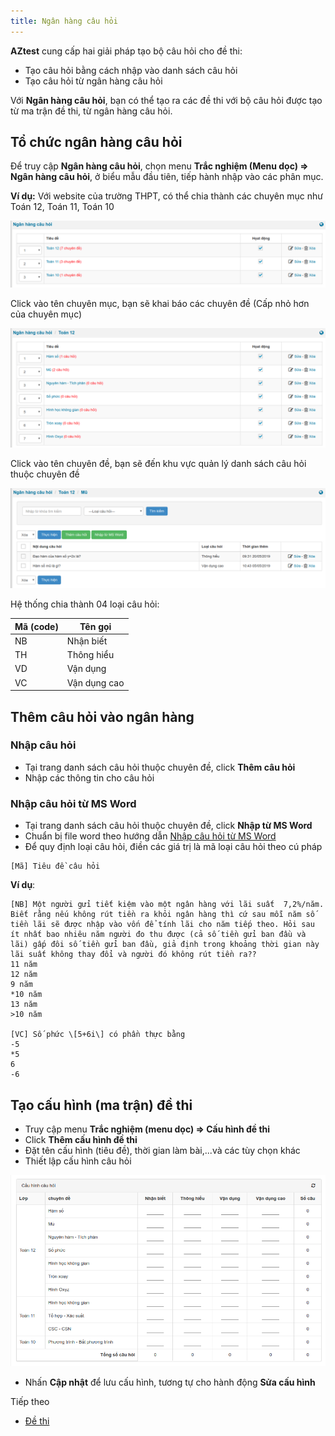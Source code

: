 ```yaml
---
title: Ngân hàng câu hỏi
---
```


**AZtest** cung cấp hai giải pháp tạo bộ câu hỏi cho đề thi:

- Tạo câu hỏi bằng cách nhập vào danh sách câu hỏi
- Tạo câu hỏi từ ngân hàng câu hỏi

Với **Ngân hàng câu hỏi**, bạn có thể tạo ra các đề thi với bộ câu hỏi được tạo từ ma trận đề thi, từ ngân hàng câu hỏi.

## Tổ chức ngân hàng câu hỏi

Để truy cập **Ngân hàng câu hỏi**, chọn menu **Trắc nghiệm (Menu dọc) => Ngân hàng câu hỏi**, ở biểu mẫu đầu tiên, tiếp hành nhập vào các phân mục. 

**Ví dụ:** Với website của trường THPT, có thể chia thành các chuyên mục như Toán 12, Toán 11, Toán 10

![](./images/test/ngan-hang-cau-hoi-chuyen-muc.png)

Click vào tên chuyên mục, bạn sẽ khai báo các chuyên đề (Cấp nhỏ hơn của chuyên mục)

![](./images/test/ngan-hang-cau-hoi-chuyen-de.png)

Click vào tên chuyên đề, bạn sẽ đến khu vực quản lý danh sách câu hỏi thuộc chuyên đề

![](./images/test/ngan-hanng-cau-hoi-danh-sach-cau-hoi.png)

Hệ thống chia thành 04 loại câu hỏi:

| **Mã (code)** | **Tên gọi** |
| ---------------------------| --------- |
| NB | Nhận biết |
| TH | Thông hiểu |
| VD | Vận dụng |
| VC | Vận dụng cao |

## Thêm câu hỏi vào ngân hàng

### Nhập câu hỏi

- Tại trang danh sách câu hỏi thuộc chuyên đề, click **Thêm câu hỏi**
- Nhập các thông tin cho câu hỏi

### Nhập câu hỏi từ MS Word

- Tại trang danh sách câu hỏi thuộc chuyên đề, click **Nhập từ MS Word**
- Chuẩn bị file word theo hướng dẫn [Nhập câu hỏi từ MS Word](/huong-dan-mo-rong/nhap-cau-hoi-tu-microsoftword.md)
- Để quy định loại câu hỏi, điền các giá trị là mã loại câu hỏi theo cú pháp
```
[Mã] Tiêu đề câu hỏi
```

**Ví dụ**:
```
[NB] Một người gửi tiết kiệm vào một ngân hàng với lãi suất  7,2%/năm. Biết rằng nếu không rút tiền ra khỏi ngân hàng thì cứ sau mỗi năm số tiền lãi sẽ được nhập vào vốn để tính lãi cho năm tiếp theo. Hỏi sau ít nhất bao nhiêu năm người đo thu được (cả số tiền gửi ban đầu và lãi) gấp đôi số tiền gửi ban đầu, giả định trong khoảng thời gian này lãi suất không thay đổi và người đó không rút tiền ra??   
11 năm
12 năm
9 năm
*10 năm
13 năm
>10 năm

[VC] Số phức \[5+6i\] có phần thực bằng
-5
*5
6
-6
```

## Tạo cấu hình (ma trận) đề thi

- Truy cập menu **Trắc nghiệm (menu dọc) => Cấu hình đề thi**
- Click **Thêm cấu hình đề thi**
- Đặt tên cấu hình (tiêu đề), thời gian làm bài,...và các tùy chọn khác
- Thiết lập cấu hình câu hỏi

![](./images/test/thiet-lap-cau-hinh-cau-hoi.png)

- Nhấn **Cập nhật** để lưu cấu hình, tương tự cho hành động **Sửa cấu hình**

<p class="title">Tiếp theo</p>

- [Đề thi](/de-thi/)